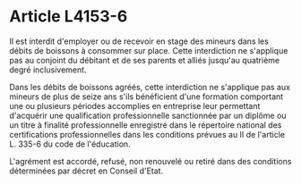 # Article L4153-6

Il est interdit d'employer ou de recevoir en stage des mineurs dans les débits de boissons à consommer sur place. Cette interdiction ne s'applique pas au conjoint du débitant et de ses parents et alliés jusqu'au quatrième degré inclusivement.

Dans les débits de boissons agréés, cette interdiction ne s'applique pas aux mineurs de plus de seize ans s'ils bénéficient d'une formation comportant une ou plusieurs périodes accomplies en entreprise leur permettant d'acquérir une qualification professionnelle sanctionnée par un diplôme ou un titre à finalité professionnelle enregistré dans le répertoire national des certifications professionnelles dans les conditions prévues au II de l'article L. 335-6 du code de l'éducation.

L'agrément est accordé, refusé, non renouvelé ou retiré dans des conditions déterminées par décret en Conseil d'Etat.